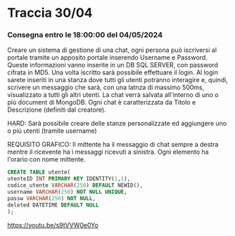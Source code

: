 # Traccia 30/04

### Consegna entro le 18:00:00 del 04/05/2024

<p>Creare un sistema di gestione di una chat, ogni persona può iscriversi al portale tramite un apposito portale
inserendo Username e Password. Queste informazioni vanno inserite in un DB SQL SERVER, con password cifrata in MD5. 
Una volta iscritto sarà possibile effettuare il login. Al login sarete inseriti in una stanza dove tutti gli utenti potranno interagire e, quindi, scrivere un messaggio che sarà, con una latnza di massimo 500ms, visualizzato a tutti gli altri utenti. La chat verrà salvata all'interno di uno o più document di MongoDB.
Ogni chat è caratterizzata da Titolo e Descrizione (definiti dal creatore).

HARD: Sarà possibile creare delle stanze personalizzate ed aggiungere uno o più utenti (tramite username)

REQUISITO GRAFICO: Il mittente ha il messaggio di chat sempre a destra mentre il ricevente ha i messaggi ricevuti a sinistra. Ogni elemento ha l'orario con nome mittente.

</p>

```sql
CREATE TABLE utente(
utenteID INT PRIMARY KEY IDENTITY(1,1),
codice_utente VARCHAR(250) DEFAULT NEWID(),
username VARCHAR(250) NOT NULL UNIQUE,
passw VARCHAR(250) NOT NULL,
deleted DATETIME DEFAULT NULL
);
```

https://youtu.be/s9tVVW0e0Yo
